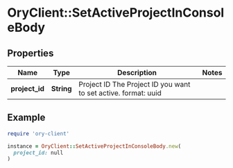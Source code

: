# OryClient::SetActiveProjectInConsoleBody

## Properties

| Name | Type | Description | Notes |
| ---- | ---- | ----------- | ----- |
| **project_id** | **String** | Project ID  The Project ID you want to set active.  format: uuid |  |

## Example

```ruby
require 'ory-client'

instance = OryClient::SetActiveProjectInConsoleBody.new(
  project_id: null
)
```

